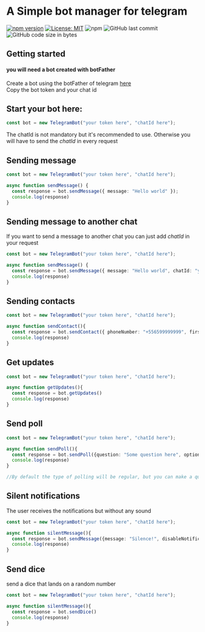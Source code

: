 # A Simple bot manager for telegram

[![npm version](https://badge.fury.io/js/telegram-bot-nodejs.svg)](https://badge.fury.io/js/telegram-bot-nodejs)
[![License: MIT](https://img.shields.io/badge/License-MIT-yellow.svg)](https://opensource.org/licenses/MIT)
![npm](https://img.shields.io/npm/dw/telegram-bot-nodejs)
![GitHub last commit](https://img.shields.io/github/last-commit/alvaroBegnini/bot-manager-telegram)
![GitHub code size in bytes](https://img.shields.io/github/languages/code-size/alvaroBegnini/bot-manager-telegram)


## **Getting started**
#### you will need a bot created with botFather
Create a bot using the botFather of telegram [here](https://t.me/botfather)\
Copy the bot token and your chat id


## Start your bot here:

```typescript
const bot = new TelegramBot("your token here", "chatId here");
```
The chatId is not mandatory but it's recommended to use.
Otherwise you will have to send the *chatId* in every request


## **Sending message**


```typescript
const bot = new TelegramBot("your token here", "chatId here");

async function sendMessage() {
  const response = bot.sendMessage({ message: "Hello world" });
  console.log(response)
}
```

## **Sending message to another chat**
If you want to send a message to another chat you can just add *chatId* in your request

```typescript
const bot = new TelegramBot("your token here", "chatId here");

async function sendMessage() {
  const response = bot.sendMessage({ message: "Hello world", chatId: "your chatId here"});
  console.log(response)
}
```

## **Sending contacts**


```typescript
const bot = new TelegramBot("your token here", "chatId here");

async function sendContact(){
  const response = bot.sendContact({ phoneNumber: "+556599999999", firstName: "Alvaro"})
  console.log(response)
}
```

## **Get updates**

```typescript
const bot = new TelegramBot("your token here", "chatId here");

async function getUpdates(){
  const response = bot.getUpdates()
  console.log(response)
}
```

## **Send poll**



```typescript
const bot = new TelegramBot("your token here", "chatId here");

async function sendPoll(){
  const response = bot.sendPoll({question: "Some question here", options: ["option1", "option2", "option3"]})
  console.log(response)
}

//By default the type of polling will be regular, but you can make a quiz with {type: "quiz"}
```

## **Silent notifications**
The user receives the notifications but without any sound

```typescript
const bot = new TelegramBot("your token here", "chatId here");

async function silentMessage(){
  const response = bot.sendMessage({message: "Silence!", disableNotification: true})
  console.log(response)
}


```


## **Send dice**
send a dice that lands on a random number


```typescript
const bot = new TelegramBot("your token here", "chatId here");

async function silentMessage(){
  const response = bot.sendDice()
  console.log(response)
}
```
